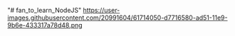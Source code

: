 "# fan_to_learn_NodeJS" 
https://user-images.githubusercontent.com/20991604/61714050-d7716580-ad51-11e9-9b6e-433317a78d48.png
